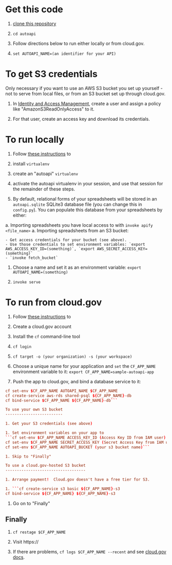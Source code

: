 
Get this code  
=============

1. [clone this repository]()

1. `cd autoapi`

1. Follow directions below to run either locally or from cloud.gov.

1. `set AUTOAPI_NAME=(an identifier for your API)`

To get S3 credentials
=====================

Only necessary if you want to use an AWS S3 bucket you set up yourself -
not to serve from local files, or from an S3 bucket set up through
cloud.gov.

1. In [Identity and Access Management](https://console.aws.amazon.com/iam),
create a user and assign a policy like "AmazonS3ReadOnlyAccess" to it.

1. For that user, create an access key and download its credentials.

To run locally
==============

1. Follow [these instructions]() to

  1. install `virtualenv`
  1. create an "autoapi" `virtualenv`
  1. activate the autoapi virtualenv in your session, and use that session for the remainder of these steps.

1. By default, relational forms of your spreadsheets will be stored in an
`autoapi.sqlite` SQLite3 database file (you can change this in `config.py`).
You can populate this database from your spreadsheets by either:

  a. Importing spreadsheets you have local access to with `invoke apify <file_name>`
  a. Importing spreadsheets from an S3 bucket:

    - Get access credentials for your bucket (see above).
    - Use those credentials to set environment variables: `export AWS_ACCESS_KEY_ID=(something)`, `export AWS_SECRET_ACCESS_KEY=(something)`
    - `invoke fetch_bucket`

1. Choose a name and set it as an environment variable: `export AUTOAPI_NAME=(something)`

1. `invoke serve`

To run from cloud.gov
=====================

1. Follow [these instructions]() to

  1. Create a cloud.gov account
  2. Install the `cf` command-line tool
  3. `cf login`
  4. `cf target -o (your organization) -s (your workspace)`

1. Choose a unique name for your application and `set` the `CF_APP_NAME` environment variable to it: `export CF_APP_NAME=sample-autoapi-app`

1. Push the app to cloud.gov, and bind a database service to it:

```cf push $CF_APP_NAME
cf set-env $CF_APP_NAME AUTOAPI_NAME $CF_APP_NAME
cf create-service aws-rds shared-psql ${CF_APP_NAME}-db
cf bind-service $CF_APP_NAME ${CF_APP_NAME}-db```

To use your own S3 bucket
-------------------------

1. Get your S3 credentials (see above)

1. Set environment variables on your app to
```cf set-env $CF_APP_NAME ACCESS_KEY_ID (Access Key ID from IAM user)
cf set-env $CF_APP_NAME SECRET_ACCESS_KEY (Secret Access Key from IAM user)
cf set-env $CF_APP_NAME AUTOAPI_BUCKET (your s3 bucket name)```

1. Skip to "Finally"

To use a cloud.gov-hosted S3 bucket
-----------------------------------

1. Arrange payment!  Cloud.gov doesn't have a free tier for S3.

1. ```cf create-service s3 basic ${CF_APP_NAME}-s3
cf bind-service ${CF_APP_NAME} ${CF_APP_NAME}-s3
```

1. Go on to "Finally"

Finally
-------

1. `cf restage $CF_APP_NAME`

1. Visit https://

1. If there are problems, `cf logs $CF_APP_NAME --recent` and see [cloud.gov docs]().
